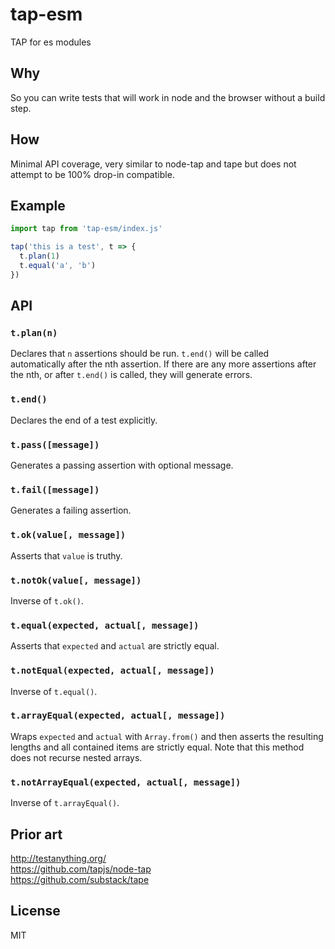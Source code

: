 # tap-esm
TAP for es modules

## Why
So you can write tests that will work in node and the browser without a build step.

## How
Minimal API coverage, very similar to node-tap and tape but does not attempt to be 100% drop-in compatible.

## Example
```javascript
import tap from 'tap-esm/index.js'

tap('this is a test', t => {
  t.plan(1)
  t.equal('a', 'b')
})
```

## API

### `t.plan(n)`
Declares that `n` assertions should be run. `t.end()` will be called automatically after the nth assertion. If there are any more assertions after the nth, or after `t.end()` is called, they will generate errors.

### `t.end()`
Declares the end of a test explicitly.

### `t.pass([message])`
Generates a passing assertion with optional message.

### `t.fail([message])`
Generates a failing assertion.

### `t.ok(value[, message])`
Asserts that `value` is truthy.

### `t.notOk(value[, message])`
Inverse of `t.ok()`.

### `t.equal(expected, actual[, message])`
Asserts that `expected` and `actual` are strictly equal.

### `t.notEqual(expected, actual[, message])`
Inverse of `t.equal()`.

### `t.arrayEqual(expected, actual[, message])`
Wraps `expected` and `actual` with `Array.from()` and then asserts the resulting lengths and all contained items are strictly equal. Note that this method does not recurse nested arrays.

### `t.notArrayEqual(expected, actual[, message])`
Inverse of `t.arrayEqual()`.

## Prior art
http://testanything.org/  
https://github.com/tapjs/node-tap  
https://github.com/substack/tape

## License
MIT

